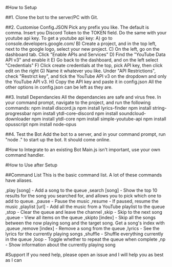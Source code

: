 #How to Setup

##1. Clone the bot to the server/PC with Git.

##2. Customise Config.JSON
  Pick any prefix you like. The default is comma. Insert you Discord Token to the TOKEN field. Do the same with your youtube api key. To get a youtube api key:
  A) go to console.developers.google.com/
  B) Create a project, and in the top left, next to the google logo, select your new project.
  C) On the left, go on the dashboard tab. Click "Enable APIs and Services"
  D) Find the "YouTube Data API v3" and enable it
  E) Go back to the dashboard, and on the left select "Credentials"
  F) Click create credentials at the top, pick API key, then click edit on the right
  G) Name it whatever you like. Under "API Restrictions", check "Restrict key", and tick the YouTube API v3 on the dropdown and only the YouTube API v3.
  H) Copy the API key and paste it in config.json
  All the other options in config.json can be left as they are.
  
##3. Install Dependancies
  All the dependancies are safe and virus free. In your command prompt, navigate to the project, and run the following commands:
    npm install discord.js
    npm install lyrics-finder
    npm install string-progressbar
    npm install ytdl-core-discord
    npm install soundcloud-downloader
    npm install ytdl-core
    npm install simple-youtube-api
    npm install opusscript
    npm install node-opus
    
##4. Test the Bot
  Add the bot to a server, and in your command prompt, run "node ." to start up the bot. It should come online.
  
#How to Integrate to an existing Bot
Main.js isn't important, use your own command handler. 
  
#How to Use after Setup

##Command List
This is the basic command list. A lot of these commands have aliases.

,play [song] - Add a song to the queue
,search [song] - Show the top 10 results for the song you searched for, and allows you to pick which one to add to queue.
,pause - Pause the music
,resume - If paused, resume the music
,playlist [url] - Add all the music from a YouTube playlist to the queue
,stop - Clear the queue and leave the channel
,skip - Skip to the next song
,queue - View all items on the queue
,skipto [index] - Skip all the songs between the now playing song and the target song. Get a song's index with ,queue
,remove [index] - Remove a song from the queue
,lyrics - See the lyrics for the currently playing songs
,shuffle - Shuffle everything currently in the queue
,loop - Toggle whether to repeat the queue when complete
,np - Show information about the currently playing song

#Support
If you need help, please open an issue and I will help you as best as I can
